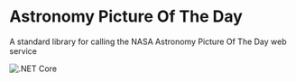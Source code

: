 # Astronomy Picture Of The Day
A standard library for calling the NASA Astronomy Picture Of The Day web service

![.NET Core](https://github.com/vb2ae/AstronomyPictureOfTheDay/workflows/.NET%20Core/badge.svg)
